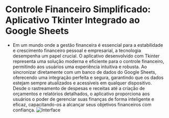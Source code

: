 # Controle Financeiro Simplificado: Aplicativo Tkinter Integrado ao Google Sheets
- Em um mundo onde a gestão financeira é essencial para a estabilidade e crescimento financeiro pessoal e empresarial, a tecnologia desempenha um papel crucial. O aplicativo desenvolvido com Tkinter representa uma solução moderna e eficiente para o controle financeiro, permitindo aos usuários uma experiência intuitiva e robusta. Ao sincronizar diretamente com um banco de dados do Google Sheets, oferecendo uma integração perfeita e segura, garantindo que os dados estejam sempre atualizados e acessíveis em qualquer dispositivo. Desde o rastreamento de despesas e receitas até a criação de orçamentos e relatórios detalhados, o aplicativo proporciona aos usuários o poder de gerenciar suas finanças de forma inteligente e eficaz, capacitando-os a alcançar seus objetivos financeiros com confiança.
![Interface](https://user-images.githubusercontent.com/87627952/158091550-d19fbaf6-c8b7-4116-a172-869de7371fa4.gif)
